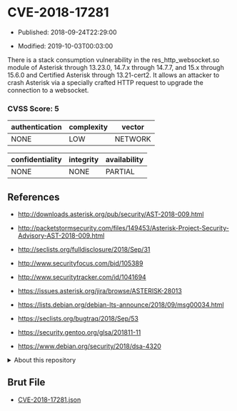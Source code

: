# CVE-2018-17281

- Published: 2018-09-24T22:29:00

- Modified: 2019-10-03T00:03:00

There is a stack consumption vulnerability in the res_http_websocket.so module of Asterisk through 13.23.0, 14.7.x through 14.7.7, and 15.x through 15.6.0 and Certified Asterisk through 13.21-cert2. It allows an attacker to crash Asterisk via a specially crafted HTTP request to upgrade the connection to a websocket.

### CVSS Score: **5**

| authentication | complexity | vector |
| --- | --- | --- |
| NONE | LOW | NETWORK |

| confidentiality | integrity | availability |
| --- | --- | --- |
| NONE | NONE | PARTIAL |

## References

* http://downloads.asterisk.org/pub/security/AST-2018-009.html

* http://packetstormsecurity.com/files/149453/Asterisk-Project-Security-Advisory-AST-2018-009.html

* http://seclists.org/fulldisclosure/2018/Sep/31

* http://www.securityfocus.com/bid/105389

* http://www.securitytracker.com/id/1041694

* https://issues.asterisk.org/jira/browse/ASTERISK-28013

* https://lists.debian.org/debian-lts-announce/2018/09/msg00034.html

* https://seclists.org/bugtraq/2018/Sep/53

* https://security.gentoo.org/glsa/201811-11

* https://www.debian.org/security/2018/dsa-4320

<details>
<summary>About this repository</summary> 

  This repository is part of the project [Live Hack CVE](https://github.com/Live-Hack-CVE). Main website can be found [www.live-hack.org](https://www.live-hack.org) 
  
  Made by [Sn0wAlice](https://github.com/Sn0wAlice) for the people that care about security and need to have a feed of the latest CVEs. Hope you enjoy it, don't forget to star the repo and follow me on [Twitter](https://twitter.com/Sn0wAlice) and [Github](https://github.com/Sn0wAlice). And that is my [personnal website](https://www.alice-snow.me/)

  - [Home Page](https://github.com/Live-Hack-CVE)
  - [Framework](https://github.com/Live-Hack-CVE/cve-framework)
  - [CVE database](https://github.com/Live-Hack-CVE/full_database)
  - [Changelog](https://github.com/Live-Hack-CVE/Changelog)
</details>

## Brut File

* [CVE-2018-17281.json](https://raw.githubusercontent.com/Live-Hack-CVE/full_database/main/cves/2018/CVE-2018-17281.json)

